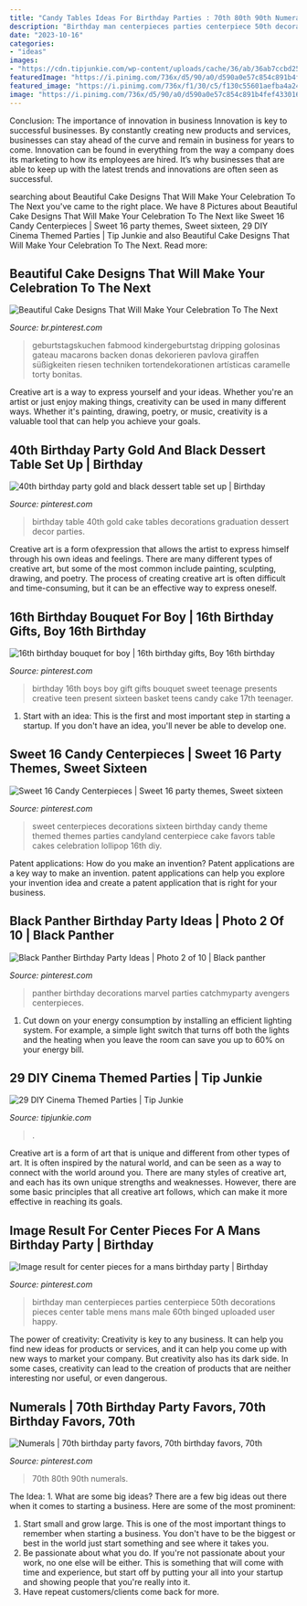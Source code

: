 ```yaml
---
title: "Candy Tables Ideas For Birthday Parties : 70th 80th 90th Numerals"
description: "Birthday man centerpieces parties centerpiece 50th decorations pieces center table mens mans male 60th binged uploaded user happy"
date: "2023-10-16"
categories:
- "ideas"
images:
- "https://cdn.tipjunkie.com/wp-content/uploads/cache/36/ab/36ab7ccbd250e8b352b3e1b081974704.jpg"
featuredImage: "https://i.pinimg.com/736x/d5/90/a0/d590a0e57c854c891b4fef433016c1fb.jpg"
featured_image: "https://i.pinimg.com/736x/f1/30/c5/f130c55601aefba4a24c1be3201f2ddf--sweet-sixteen-centerpieces-sweet-sixteen-party-decorations.jpg"
image: "https://i.pinimg.com/736x/d5/90/a0/d590a0e57c854c891b4fef433016c1fb.jpg"
---
```



Conclusion: The importance of innovation in business
Innovation is key to successful businesses. By constantly creating new products and services, businesses can stay ahead of the curve and remain in business for years to come. Innovation can be found in everything from the way a company does its marketing to how its employees are hired. It’s why businesses that are able to keep up with the latest trends and innovations are often seen as successful.

	

		
searching about Beautiful Cake Designs That Will Make Your Celebration To The Next you've came to the right place. We have 8 Pictures about Beautiful Cake Designs That Will Make Your Celebration To The Next like Sweet 16 Candy Centerpieces | Sweet 16 party themes, Sweet sixteen, 29 DIY Cinema Themed Parties | Tip Junkie and also Beautiful Cake Designs That Will Make Your Celebration To The Next. Read more:
		
    
## Beautiful Cake Designs That Will Make Your Celebration To The Next

<img loading=lazy src="https://i.pinimg.com/736x/d5/90/a0/d590a0e57c854c891b4fef433016c1fb.jpg" onerror="this.onerror=null;this.src='https://tse1.mm.bing.net/th?id=OIP.fEe9uKw_P9MohLpK85kMuwAAAA&amp;pid=15.1';" alt="Beautiful Cake Designs That Will Make Your Celebration To The Next">

_Source: br.pinterest.com_

>geburtstagskuchen fabmood kindergeburtstag dripping golosinas gateau macarons backen donas dekorieren pavlova giraffen süßigkeiten riesen techniken tortendekorationen artísticas caramelle torty bonitas. 

	

Creative art is a way to express yourself and your ideas. Whether you're an artist or just enjoy making things, creativity can be used in many different ways. Whether it's painting, drawing, poetry, or music, creativity is a valuable tool that can help you achieve your goals.

    
## 40th Birthday Party Gold And Black Dessert Table Set Up | Birthday

<img loading=lazy src="https://i.pinimg.com/736x/33/ba/cb/33bacbc91dc82dc92151bab09ee3ce83.jpg" onerror="this.onerror=null;this.src='https://tse4.mm.bing.net/th?id=OIP.nsCg5jWi4iKdxMhHlF5CXQHaFj&amp;pid=15.1';" alt="40th birthday party gold and black dessert table set up | Birthday">

_Source: pinterest.com_

>birthday table 40th gold cake tables decorations graduation dessert decor parties. 

	

Creative art is a form ofexpression that allows the artist to express himself through his own ideas and feelings. There are many different types of creative art, but some of the most common include painting, sculpting, drawing, and poetry. The process of creating creative art is often difficult and time-consuming, but it can be an effective way to express oneself.

    
## 16th Birthday Bouquet For Boy | 16th Birthday Gifts, Boy 16th Birthday

<img loading=lazy src="https://i.pinimg.com/736x/04/25/7a/04257a695480cfd40b1278fdb3d82216.jpg" onerror="this.onerror=null;this.src='https://tse4.mm.bing.net/th?id=OIP.YNWOYXl84vDeT5DWGVkjhwHaNK&amp;pid=15.1';" alt="16th birthday bouquet for boy | 16th birthday gifts, Boy 16th birthday">

_Source: pinterest.com_

>birthday 16th boys boy gift gifts bouquet sweet teenage presents creative teen present sixteen basket teens candy cake 17th teenager. 

	

1. Start with an idea: This is the first and most important step in starting a startup. If you don't have an idea, you'll never be able to develop one. 

    
## Sweet 16 Candy Centerpieces | Sweet 16 Party Themes, Sweet Sixteen

<img loading=lazy src="https://i.pinimg.com/736x/f1/30/c5/f130c55601aefba4a24c1be3201f2ddf--sweet-sixteen-centerpieces-sweet-sixteen-party-decorations.jpg" onerror="this.onerror=null;this.src='https://tse2.mm.bing.net/th?id=OIP._6LbAt1PX2EspAUvIPrcEAHaLD&amp;pid=15.1';" alt="Sweet 16 Candy Centerpieces | Sweet 16 party themes, Sweet sixteen">

_Source: pinterest.com_

>sweet centerpieces decorations sixteen birthday candy theme themed themes parties candyland centerpiece cake favors table cakes celebration lollipop 16th diy. 

	

Patent applications: How do you make an invention?
Patent applications are a key way to make an invention. patent applications can help you explore your invention idea and create a patent application that is right for your business.

    
## Black Panther Birthday Party Ideas | Photo 2 Of 10 | Black Panther

<img loading=lazy src="https://i.pinimg.com/736x/ff/9f/d9/ff9fd9527151c5c7e51f8cfafcdb93f6.jpg" onerror="this.onerror=null;this.src='https://tse1.mm.bing.net/th?id=OIP.mlanmpiBZOcx9bTf6Z6bCQAAAA&amp;pid=15.1';" alt="Black Panther Birthday Party Ideas | Photo 2 of 10 | Black panther">

_Source: pinterest.com_

>panther birthday decorations marvel parties catchmyparty avengers centerpieces. 

	

1. Cut down on your energy consumption by installing an efficient lighting system. For example, a simple light switch that turns off both the lights and the heating when you leave the room can save you up to 60% on your energy bill.

    
## 29 DIY Cinema Themed Parties | Tip Junkie

<img loading=lazy src="https://cdn.tipjunkie.com/wp-content/uploads/cache/36/ab/36ab7ccbd250e8b352b3e1b081974704.jpg" onerror="this.onerror=null;this.src='https://tse1.mm.bing.net/th?id=OIP.zVWjQ0zi5FlC4ETRNfWSugHaLH&amp;pid=15.1';" alt="29 DIY Cinema Themed Parties | Tip Junkie">

_Source: tipjunkie.com_

>. 

	

Creative art is a form of art that is unique and different from other types of art. It is often inspired by the natural world, and can be seen as a way to connect with the world around you. There are many styles of creative art, and each has its own unique strengths and weaknesses. However, there are some basic principles that all creative art follows, which can make it more effective in reaching its goals.

    
## Image Result For Center Pieces For A Mans Birthday Party | Birthday

<img loading=lazy src="https://i.pinimg.com/736x/05/2a/90/052a9039c4c559f10d872f4fcd560adb--man-birthday-parties-th-birthday.jpg" onerror="this.onerror=null;this.src='https://tse4.mm.bing.net/th?id=OIP.B5pWWcIOomARNAvCjWLUkAHaJ3&amp;pid=15.1';" alt="Image result for center pieces for a mans birthday party | Birthday">

_Source: pinterest.com_

>birthday man centerpieces parties centerpiece 50th decorations pieces center table mens mans male 60th binged uploaded user happy. 

	

The power of creativity:
Creativity is key to any business. It can help you find new ideas for products or services, and it can help you come up with new ways to market your company. But creativity also has its dark side. In some cases, creativity can lead to the creation of products that are neither interesting nor useful, or even dangerous.

    
## Numerals | 70th Birthday Party Favors, 70th Birthday Favors, 70th

<img loading=lazy src="https://i.pinimg.com/736x/91/7a/51/917a512f9341ed8070f4710617a7704f--monogram-cookies-cookie-icing.jpg" onerror="this.onerror=null;this.src='https://tse4.mm.bing.net/th?id=OIP.Xni42bzdk7c54r5e10rGUgHaLD&amp;pid=15.1';" alt="Numerals | 70th birthday party favors, 70th birthday favors, 70th">

_Source: pinterest.com_

>70th 80th 90th numerals. 

	

The Idea: 1. What are some big ideas?
There are a few big ideas out there when it comes to starting a business. Here are some of the most prominent:
1. Start small and grow large. This is one of the most important things to remember when starting a business. You don't have to be the biggest or best in the world just start something and see where it takes you.
2. Be passionate about what you do. If you're not passionate about your work, no one else will be either. This is something that will come with time and experience, but start off by putting your all into your startup and showing people that you're really into it.
3. Have repeat customers/clients come back for more.

